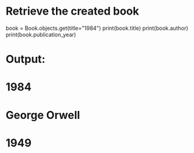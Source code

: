 # Retrieve the created book
book = Book.objects.get(title="1984")
print(book.title)
print(book.author)
print(book.publication_year)
# Output:
# 1984
# George Orwell
# 1949